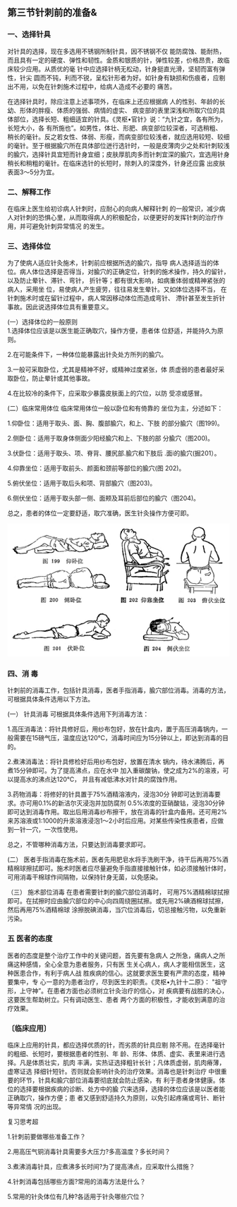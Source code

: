 ## 第三节针刺前的准备&

### 一、选择针具

对针具的选择，现在多选用不锈钢所制针具，因不锈钢不仅 能防腐蚀、能耐热，而且具有一定的硬度、弹性和韧性。金质和银质的针，弹性较差，价格昂贵，故临床较少应用。从质优的毫 针中应选择针柄无松动，针身挺直光滑，坚韧而富有弹性，针尖 圆而不钝，利而不锐，呈松针形者为好。如针身有缺损和伤痕者，应剔出不用，以免在针刺施术过程中，给病人造成不必要的 痛苦。

在选择针具时，除应注意上述事项外，在临床上还应根据病 人的性别、年龄的长幼、形体的胖瘦、体质的强弱、病情的虚实、 病变部的表里深浅和所取穴位的具体部位，选择长短、粗细适宜的针具。《灵枢•官针》说：“九针之宜，各有所为，长短大小，各 有所施也”。如男性，体壮、形肥、病变部位较深者，可选稍粗、 稍长的毫针。反之若女性、体弱、形瘦，而病变部位较浅者，就应选用较短、较细的毫针。至于根据腧穴所在具体部位迸行选针时，一般是皮薄肉少之处和针刺较浅的腧穴，选择针具宜短而针身宜细；皮肤厚肌肉多而针刺宜深的腧穴，宜选用针身稍长和稍粗的毫针。在临床选针的长短时，除刺入的深度外，针身还应露 出皮肤表面3〜5分为宜。 

### 二、解释工作

在临床上医生给初诊病人针刺时，应耐心的向病人解释针刺 的一般常识，减少病人对针刺的恐惧心里，从而取得病人的积极配合，以便更好的发挥针刺的治疗作用，并可避免针刺异常情况 的发生。

### 三、选择体位

为了使病人适应针灸施术，针刺前应根据所选的腧穴，指导 病人选择适当的体位。病人体位选择是否得当，对腧穴的正确定位，针刺的施术操作，持久的留针，以及防止晕针、滞针、弯针， 折针等；都有很大影响，如病重体弱或精神紧张的病人，采用坐 位，易使病人产生疲劳，往往易发生晕针。又如体位选择不当， 在针刺施术时或在留针过程中，病人常因移动体位而造成弯针、 滯针甚至发生折针事故。因此说选择体位具有重要意义。

(一）选择体位的一般原则	
1.选择体位应该是以医生能正确取穴，操作方便，患者体 位舒适，并能持久为原则。	

2.在可能条件下，一种体位能暴露出针灸处方所列的腧穴。

3.一般可采取卧位，尤其是精神不好，或精神过度紧张，体 质虚弱的患者最好采取卧位，防止晕针或其他事故。

4.在比较冷的条件下，应采取少暴露皮肤面上的穴位，以防 受凉或感冒。

(二）临床常用体位      临床常用体位一般以卧位和有倚靠的 坐位为主，分述如下：

1.仰卧位：适用于取头、面、胸、腹部腧穴，和上、下肢 的部分腧穴（图199)。

2.侧卧位：适用于取身体侧面少阳经腧穴和上、下肢的部 分腧穴（图200)。

3.伏卧位：适用于取头、项、脊背、腰尻部.腧穴和下肢后 .面i的腧穴\(掘201）。

4.仰靠坐位：适用于取前头、颜面和颈前等部位的腧穴(图 202)。 

5.俯伏坐位：适用于取后头和项、背部腧穴（图203)。

6.侧伏坐位：适用于取头部一侧、面颊及耳前后部位的腧穴（图204)。

总之，患者的体位一定要舒适，取穴准确，医生针灸操作方便可即。

![](img/图199、200、201、202、203、204.jpg)

### 四、消 毒

针刺前的消毒工作，包括针具消毒，医者手指消毒，腧穴部位消毒。消毒的方法，可根据具体条件选用以下方法。

(一）	针具消毒     可根据具体条件选用下列消毒方法：

1.高压消毒法：将针具修好后，用纱布包好，放在针盒内，置于高压消毒锅内，一般需要在15磅气压，温度应达120℃，消毒时间应为15分钟以上，即达到消毒的目的。

2.煮沸消毒法：将针具修检好后用纱布包好，放置在清水 锅内，待水沸腾后，再煮15分钟即可。为了提高沸点，应在水中 加入重碳酸钠，使之成为2%的溶液，可以提高水的沸点达120℃， 并且有减低沸水对针具的腐蚀作用。

3.药物消毒：将修好的针具置于75%酒精溶液内，浸泡30分 钟即可达到消毒要求。亦可用0.1%的新洁尔灭浸泡并加防腐剂 0.5%浓度的亚硝酸钴，浸泡30分钟即可达到消毒作用。取出后用消毒纱布擦干，放在消毒的针盒内备用。还可用2%来苏溶液或1:1000的升汞溶液浸泡1〜2小时后应用。对某些传染性疾患者，应做到一针一穴，一次性使用。

总之，不管哪种消毒方法，只要达到消毒要求即可。

(二）	医者手指消毒在施术前，医者先用肥皂水将手洗刷干净，待干后再用75%酒精棉球擦拭即可。施术时医者应尽量避免手指直接接触针体，如必须接触针体时，可用消毒干棉球作间隔物，以保持针身无菌，以免感染。

（三）	施术部位消毒   在患者需要针刺的腧穴部位消毒时， 可用75%酒精棉球拭擦即可。在拭擦时应由腧穴部位的中心向四周绕圈拭擦。或先用2%碘酒棉球拭擦，然后再用75%酒精棉球 涂擦脱碘消毒，当穴位消毒后，切忌接触污物，以免重新污染。

### 五 医者的态度

医者的态度是整个治疗工作中的关键问题，首先要有急病人 之所急，痛病人之所痛这种感情，全心全意为患者服务，只有医 生关心病人，病人才能相信医生，这种医患合作，有利于病人战 胜疾病的信心。这就要求医生要有严肃的态度，精神要集中，专 心一意的为患者治疗，尽到医生的职责。《灵枢•九针十二原》： "祖守形，上守神”。在患者方面也必须树立针灸治疗的信心，对 疾病要有战胜的决心，这要医生帮助树立。只有调动医生、患者 两个方面的积极性，才能收到满意的治疗效果。

### 〔临床应用〕

临床上应用的针具，都应选择优质的针，而劣质的针具应剔 除不用。在选择毫针的粗细、长短时，要根据患者的性别、年 龄、形体、体质、虚实、表里来进行选择。凡是体质壮实，肌肉 丰满，实热证选择粗针长针；凡体质虚弱，肌肉瘠薄，虚寒证选 择细针短针。否则就会影响针灸的治疗效果。消毒也是针刺治疗 中很重要的环节，针具和腧穴部位消毒要彻底就会防止感染，有 利于患者身体健康。体位的选择要根据疾病的诊断、处方中的腧 穴来选择，选择的体位应该是以医者能正确取穴，操作方便；患 者又感到舒适持久为原则，以免引起疼痛或弯针、断针等异常情 况的出现。

复习思考超

1.针刺前要做哪些准备工作？

2.用高压气铜消毒针具需要多大压力?多高温度？多长时间？

3.煮沸消毒针具，应煮沸多长时间?为了提高沸点，应采取什么措施？

4.针刺消毒包括哪些方面?常用的消毒方法是什么？

5.常用的针灸体位有几种?各适用于针灸哪些穴位？
